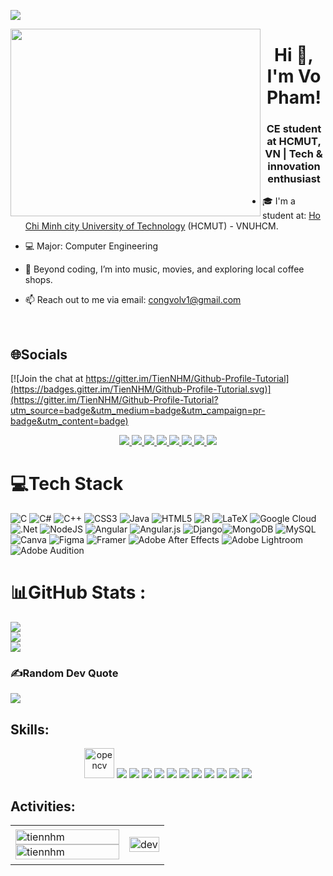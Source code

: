 [![](https://visitcount.itsvg.in/api?id=vopham&icon=0&color=0)](https://visitcount.itsvg.in)

<img align="left" width="400" height="300" src="https://github.githubassets.com/images/modules/profile/profile-first-repo.svg">
<h1 align="center">Hi 👋, I'm Vo Pham!</h1>
<p align="center">
  <h3 align="center">CE student at HCMUT, VN | Tech & innovation enthusiast</h3>
</p> 

- 🎓 I'm a student at: [Ho Chi Minh city University of Technology](https://hcmut.edu.vn/) (HCMUT) - VNUHCM.

- 💻 Major: Computer Engineering

- 🌱 Beyond coding, I’m into music, movies, and exploring local coffee shops.
  
- 📫 Reach out to me via email: congvolv1@gmail.com
  
<br />

## 🌐Socials

[![Join the chat at https://gitter.im/TienNHM/Github-Profile-Tutorial](https://badges.gitter.im/TienNHM/Github-Profile-Tutorial.svg)](https://gitter.im/TienNHM/Github-Profile-Tutorial?utm_source=badge&utm_medium=badge&utm_campaign=pr-badge&utm_content=badge)

<p align="center">
  <a href="https://www.facebook.com/vophajm" alt="Facebook">
    <img src="https://img.icons8.com/?size=100&id=118568&format=png&color=000000" />
  </a> 
    <a href="https://www.instagram.com/vopham.0104/" target="_blank">
    <img src="https://img.icons8.com/?size=100&id=Xy10Jcu1L2Su&format=png&color=000000"/>
  </a>
    <a href="https://www.threads.net/@vopham.0104?xmt=AQGzfwUDxPZ6f1nR5cJCEY8E9oS1Vh9rlztJWycVzGXSXZk"_blank">
    <img src="https://img.icons8.com/?size=100&id=ikThuZ5WmSYz&format=png&color=000000"/>
  </a>
  <a href="https://www.linkedin.com/in/vo-pham-78588631b/" target="_blank">
    <img src="https://img.icons8.com/?size=100&id=13930&format=png&color=000000"/>
  </a>
  <a href="https://github.com/vophamk23" alt="Github">
    <img src="https://img.icons8.com/?size=100&id=4Z2nCrz5iPY2&format=png&color=000000"/>
  </a> 
  <a href="https://www.youtube.com/@vopham9020" alt="Youtube channel" target="_blank" >
    <img src="https://img.icons8.com/?size=100&id=64159&format=png&color=000000"/>
  </a>
  <a href="https://www.tiktok.com/@vophajmn">
    <img src="https://img.icons8.com/?size=100&id=123922&format=png&color=000000"/>
  </a>
  <a href="mailto:congvolv1@gmail.com" alt="Email">
    <img src="https://img.icons8.com/?size=100&id=qyRpAggnV0zH&format=png&color=000000"/>
  </a>
</p>


# 💻Tech Stack
![C](https://img.shields.io/badge/c-%2300599C.svg?style=flat&logo=c&logoColor=white) ![C#](https://img.shields.io/badge/c%23-%23239120.svg?style=flat&logo=c-sharp&logoColor=white) ![C++](https://img.shields.io/badge/c++-%2300599C.svg?style=flat&logo=c%2B%2B&logoColor=white) ![CSS3](https://img.shields.io/badge/css3-%231572B6.svg?style=flat&logo=css3&logoColor=white) ![Java](https://img.shields.io/badge/java-%23ED8B00.svg?style=flat&logo=java&logoColor=white) ![HTML5](https://img.shields.io/badge/html5-%23E34F26.svg?style=flat&logo=html5&logoColor=white) ![R](https://img.shields.io/badge/r-%23276DC3.svg?style=flat&logo=r&logoColor=white) ![LaTeX](https://img.shields.io/badge/latex-%23008080.svg?style=flat&logo=latex&logoColor=white)  ![Google Cloud](https://img.shields.io/badge/Google%20Cloud-%234285F4.svg?style=flat&logo=google-cloud&logoColor=white) ![.Net](https://img.shields.io/badge/.NET-5C2D91?style=flat&logo=.net&logoColor=white) ![NodeJS](https://img.shields.io/badge/node.js-6DA55F?style=flat&logo=node.js&logoColor=white) ![Angular](https://img.shields.io/badge/angular-%23DD0031.svg?style=flat&logo=angular&logoColor=white) ![Angular.js](https://img.shields.io/badge/angular.js-%23E23237.svg?style=flat&logo=angularjs&logoColor=white) ![Django](https://img.shields.io/badge/django-%23092E20.svg?style=flat&logo=django&logoColor=white)![MongoDB](https://img.shields.io/badge/MongoDB-%234ea94b.svg?style=flat&logo=mongodb&logoColor=white) ![MySQL](https://img.shields.io/badge/mysql-%2300f.svg?style=flat&logo=mysql&logoColor=white) ![Canva](https://img.shields.io/badge/Canva-%2300C4CC.svg?style=flat&logo=Canva&logoColor=white) 	![Figma](https://img.shields.io/badge/figma-%23F24E1E.svg?style=flat&logo=figma&logoColor=white) ![Framer](https://img.shields.io/badge/Framer-black?style=flat&logo=framer&logoColor=blue) ![Adobe After Effects](https://img.shields.io/badge/Adobe%20After%20Effects-9999FF.svg?style=flat&logo=Adobe%20After%20Effects&logoColor=white) ![Adobe Lightroom](https://img.shields.io/badge/Adobe%20Lightroom-31A8FF.svg?style=flat&logo=Adobe%20Lightroom&logoColor=white) ![Adobe Audition](https://img.shields.io/badge/Adobe%20Audition-9999FF.svg?style=flat&logo=Adobe%20Audition&logoColor=white) 
# 📊GitHub Stats :
![](https://github-readme-stats.vercel.app/api?username=vopham&theme=radical&hide_border=false&include_all_commits=false&count_private=false)<br/>
![](https://github-readme-streak-stats.herokuapp.com/?user=vopham&theme=radical&hide_border=false)<br/>
![](https://github-readme-stats.vercel.app/api/top-langs/?username=vopham&theme=radical&hide_border=false&include_all_commits=false&count_private=false&layout=compact)

### ✍️Random Dev Quote
![](https://quotes-github-readme.vercel.app/api?type=horizontal&theme=radical)


## Skills:
<p align="center">
  <img src="https://www.vectorlogo.zone/logos/opencv/opencv-icon.svg" alt="opencv" width="48" height="48"/> 
  <img src="https://img.icons8.com/color/48/000000/microsoft-sql-server.png"/>
  <img src="https://img.icons8.com/color/48/000000/mysql-logo.png"/>
  <img src="https://img.icons8.com/color/48/000000/mongodb.png"/>
  <img src="https://img.icons8.com/fluent/48/000000/matlab.png"/>
  <img src="https://img.icons8.com/color/48/000000/git.png"/>
  <img src="https://img.icons8.com/color/48/000000/github-2.png"/>
  <img src="https://img.icons8.com/color/48/000000/visual-studio-code-2019.png"/>
  <img src="https://img.icons8.com/color/48/000000/visual-studio-2019.png"/>
  <img src="https://img.icons8.com/dusk/48/000000/anaconda.png"/>
  <img src="https://img.icons8.com/fluent/48/000000/spyder-ide.png"/>
  <img src="https://img.icons8.com/color/48/000000/trello.png"/>
</p>

## Activities:

<table style="width:100%;">
  <tr>
    <td>
      <img src="https://github-readme-stats.vercel.app/api/top-langs/?username=tiennhm&bg_color=FFFFFF00&text_color=179fa3&layout=compact&hide=CSS&langs_count=10&custom_title=Top%20ngôn%20ngữ%20được%20dùng" alt="tiennhm" width="100%"/>
      <img src="https://github-readme-stats.vercel.app/api?username=tiennhm&bg_color=FFFFFF00&text_color=179fa3&show_icons=true&count_private=true&include_all_commits=true&custom_title=Hoạt%20động%20trên%20Github" alt="tiennhm" width="100%"/>
    </td>
    <td>
      <p align="center"> 
        <img src="https://cdn.dribbble.com/users/1059583/screenshots/4171367/coding-freak.gif" alt="dev" width="100%"/>
      </p>
    </td>
  </tr>
</table>

